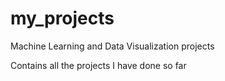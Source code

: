 # my_projects
Machine Learning and Data Visualization projects


Contains all the projects I have done so far

